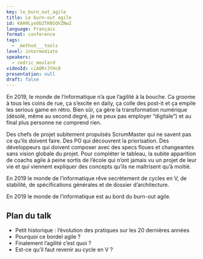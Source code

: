 ```yaml
---
key: le_burn_out_agile
title: Le burn-out agile
id: KAH9Lyx0b2TKNSQVZNw2
language: Français
format: conference
tags:
  - _method___tools
level: intermediate
speakers:
  - cedric_moulard
videoId: ciAORrJYHc8
presentation: null
draft: false
---
```

En 2019, le monde de l’informatique n’a que l’agilité à la bouche. Ca groome à tous les coins de rue, ça s’excite en daily, ça colle des post-it et ça empile les serious game en rétro. Bien sûr, ça gère la transformation numérique (désolé, même au second degré, je ne peux pas employer “digitale”) et au final plus personne ne comprend rien. 

Des chefs de projet subitement propulsés ScrumMaster qui ne savent pas ce qu’ils doivent faire. Des PO qui découvrent la priorisation. Des développeurs qui doivent composer avec des specs floues et changeantes sans vision globale du projet. Pour compléter le tableau, la subite apparition de coachs agile à peine sortis de l’école qui n’ont jamais vu un projet de leur vie et qui viennent expliquer des concepts qu’ils ne maîtrisent qu’à moitié.

En 2019 le monde de l’informatique rêve secrètement de cycles en V, de stabilité, de spécifications générales et de dossier d’architecture.

En 2019 le monde de l’informatique est au bord du burn-out agile.

## Plan du talk  

- Petit historique : l’évolution des pratiques sur les 20 dernières années 
- Pourquoi ce bordel agile ? 
- Finalement l’agilité c’est quoi ? 
- Est-ce qu’il faut revenir au cycle en V ?
